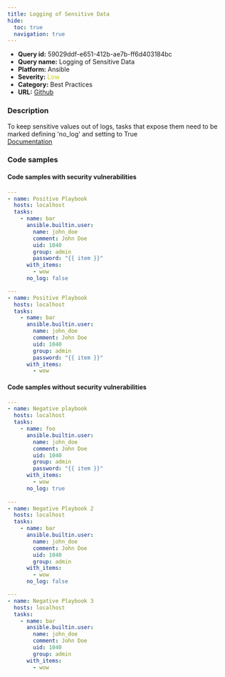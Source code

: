```yaml
---
title: Logging of Sensitive Data
hide:
  toc: true
  navigation: true
---
```


<style>
  .highlight .hll {
    background-color: #ff171742;
  }
  .md-content {
    max-width: 1100px;
    margin: 0 auto;
  }
</style>

-   **Query id:** 59029ddf-e651-412b-ae7b-ff6d403184bc
-   **Query name:** Logging of Sensitive Data
-   **Platform:** Ansible
-   **Severity:** <span style="color:#CC0">Low</span>
-   **Category:** Best Practices
-   **URL:** [Github](https://github.com/Checkmarx/kics/tree/master/assets/queries/ansible/general/logging_of_sensitive_data)

### Description
To keep sensitive values out of logs, tasks that expose them need to be marked defining 'no_log' and setting to True<br>
[Documentation](https://ansible.readthedocs.io/projects/lint/rules/no-log-password/)

### Code samples
#### Code samples with security vulnerabilities
```yaml title="Positive test num. 1 - yaml file" hl_lines="14"
---
- name: Positive Playbook
  hosts: localhost
  tasks:
    - name: bar
      ansible.builtin.user:
        name: john_doe
        comment: John Doe
        uid: 1040
        group: admin
        password: "{{ item }}"
      with_items:
        - wow
      no_log: false
```
```yaml title="Positive test num. 2 - yaml file" hl_lines="5"
---
- name: Positive Playbook
  hosts: localhost
  tasks:
    - name: bar
      ansible.builtin.user:
        name: john_doe
        comment: John Doe
        uid: 1040
        group: admin
        password: "{{ item }}"
      with_items:
        - wow
```


#### Code samples without security vulnerabilities
```yaml title="Negative test num. 1 - yaml file"
---
- name: Negative playbook
  hosts: localhost
  tasks:
    - name: foo
      ansible.builtin.user:
        name: john_doe
        comment: John Doe
        uid: 1040
        group: admin
        password: "{{ item }}"
      with_items:
        - wow
      no_log: true
  
---
- name: Negative Playbook 2
  hosts: localhost
  tasks:
    - name: bar
      ansible.builtin.user:
        name: john_doe
        comment: John Doe
        uid: 1040
        group: admin
      with_items:
        - wow
      no_log: false

---
- name: Negative Playbook 3
  hosts: localhost
  tasks:
    - name: bar
      ansible.builtin.user:
        name: john_doe
        comment: John Doe
        uid: 1040
        group: admin
      with_items:
        - wow
```
